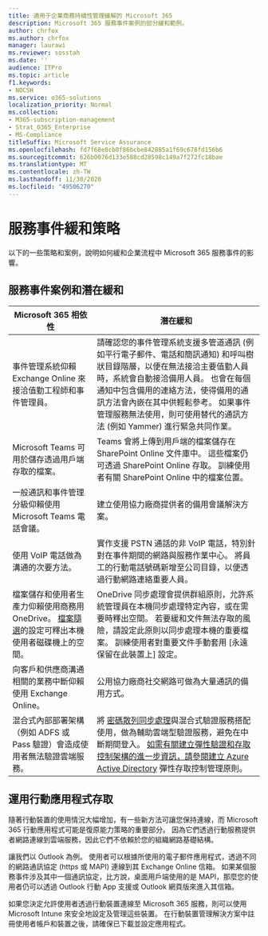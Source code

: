 ```yaml
---
title: 適用于企業商務持續性管理緩解的 Microsoft 365
description: Microsoft 365 服務事件案例的部分緩和範例。
author: chrfox
ms.author: chrfox
manager: laurawi
ms.reviewer: sosstah
ms.date: ''
audience: ITPro
ms.topic: article
f1.keywords:
- NOCSH
ms.service: o365-solutions
localization_priority: Normal
ms.collection:
- M365-subscription-management
- Strat_O365_Enterprise
- MS-Compliance
titleSuffix: Microsoft Service Assurance
ms.openlocfilehash: fd7f68e8cb0f86bcbe842885a1f69c678fd156b6
ms.sourcegitcommit: 626b0076d133e588cd28598c149a7f272fc18bae
ms.translationtype: MT
ms.contentlocale: zh-TW
ms.lasthandoff: 11/30/2020
ms.locfileid: "49506270"
---
```

# <a name="service-incident-mitigation-strategies"></a>服務事件緩和策略

以下的一些策略和案例，說明如何緩和企業流程中 Microsoft 365 服務事件的影響。

## <a name="service-incident-scenarios-and-potential-mitigations"></a>服務事件案例和潛在緩和

|Microsoft 365 相依性|潛在緩和|
|---------|---------|
|事件管理系統仰賴 Exchange Online 來接洽值勤工程師和事件管理員。|請確認您的事件管理系統支援多管道通訊 (例如平行電子郵件、電話和簡訊通知) 和呼叫樹狀目錄階層，以便在無法接洽主要值勤人員時，系統會自動接洽備用人員。 也會在每個通知中包含備用的連絡方法，使得備用的通訊方法會內嵌在其中供輕鬆參考。 如果事件管理服務無法使用，則可使用替代的通訊方法 (例如 Yammer) 進行緊急共同作業。|
|Microsoft Teams 可用於儲存透過用戶端存取的檔案。|Teams 會將上傳到用戶端的檔案儲存在 SharePoint Online 文件庫中。 這些檔案仍可透過 SharePoint Online 存取。 訓練使用者有關 SharePoint Online 中的檔案位置。|
|一般通訊和事件管理分級仰賴使用 Microsoft Teams 電話會議。|建立使用協力廠商提供者的備用會議解決方案。|
|使用 VoIP 電話做為溝通的次要方法。|實作支援 PSTN 通話的非 VoIP 電話，特別針對在事件期間的網路與服務作業中心。 將員工的行動電話號碼新增至公司目錄，以便透過行動網路連絡重要人員。|
|檔案儲存和使用者生產力仰賴使用商務用 OneDrive。 [檔案隨選](https://techcommunity.microsoft.com/t5/Microsoft-OneDrive-Blog/OneDrive-Files-On-Demand-For-The-Enterprise/ba-p/117234)的設定可釋出本機使用者磁碟機上的空間。|OneDrive 同步處理會提供群組原則，允許系統管理員在本機同步處理特定內容，或在需要時釋出空間。 若要緩和文件無法存取的風險，請設定此原則以同步處理本機的重要檔案。 訓練使用者對重要文件手動套用 [永遠保留在此裝置上] 設定。|
|向客戶和供應商溝通相關的業務中斷仰賴使用 Exchange Online。|公用協力廠商社交網路可做為大量通訊的備用方式。
|混合式內部部署架構（例如 ADFS 或 Pass 驗證）會造成使用者無法驗證雲端服務。|將 [密碼散列同步處理](https://docs.microsoft.com/azure/active-directory/authentication/concept-resilient-controls#deploy-password-hash-sync-even-if-you-are-federated-or-use-pass-through-authentication)與混合式驗證服務搭配使用，做為輔助雲端型驗證服務，避免在中斷期間登入。 [如需有關建立彈性驗證和存取控制架構的進一步資訊，請參閱建立 Azure Active Directory](https://docs.microsoft.com/azure/active-directory/authentication/concept-resilient-controls) 彈性存取控制管理原則。|  

## <a name="leveraging-mobile-app-access"></a>運用行動應用程式存取

隨著行動裝置的使用情況大幅增加，有一些新方法可讓您保持連線，而 Microsoft 365 行動應用程式可能是復原能力策略的重要部分。 因為它們透過行動服務提供者網路連線到雲端服務，因此它們不依賴於您的組織網路基礎結構。

讓我們以 Outlook 為例。 使用者可以根據所使用的電子郵件應用程式，透過不同的網路通訊協定 (https 或 MAPI) 連線到其 Exchange Online 信箱。 如果某個服務事件涉及其中一個通訊協定，比方說，桌面用戶端使用的是 MAPI，那麼您的使用者仍可以透過 Outlook 行動 App 支援或 Outlook 網頁版來進入其信箱。
  
如果您決定允許使用者透過行動裝置連線至 Microsoft 365 服務，則可以使用 Microsoft Intune 來安全地設定及管理這些裝置。 在行動裝置管理解決方案中註冊使用者帳戶和裝置之後，請確保已下載並設定應用程式。
